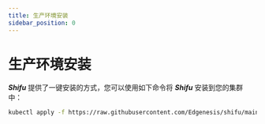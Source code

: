```yaml
---
title: 生产环境安装
sidebar_position: 0
---
```


# 生产环境安装

***Shifu*** 提供了一键安装的方式，您可以使用如下命令将 ***Shifu*** 安装到您的集群中：

```bash
kubectl apply -f https://raw.githubusercontent.com/Edgenesis/shifu/main/pkg/k8s/crd/install/shifu_install.yml
```
